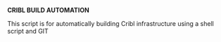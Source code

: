 **CRIBL BUILD AUTOMATION**

This script is for automatically building Cribl infrastructure using a shell script and GIT
